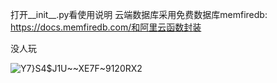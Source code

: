 打开__init__.py看使用说明
云端数据库采用免费数据库memfiredb: https://docs.memfiredb.com/和阿里云函数封装

没人玩

![Y7}S4$J1U~~XE7F~9120RX2](https://github.com/sophisticate9008/zhenxun_plugin_honkai_card/assets/94435821/bf745398-457e-4a4a-b893-980e74b91217)

